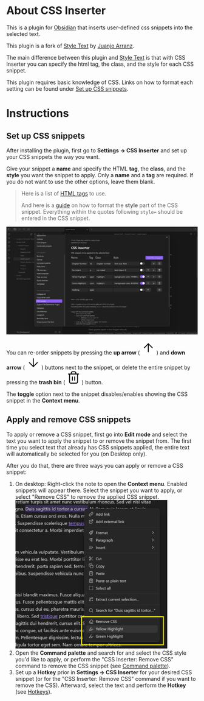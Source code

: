 # About CSS Inserter
This is a plugin for [Obsidian](https://obsidian.md/) that inserts user-defined css snippets into the selected text.

This plugin is a fork of [Style Text](https://github.com/juanjoarranz/style-text-obsidian-plugin) by [Juanjo Arranz](https://github.com/juanjoarranz).

The main difference between this plugin and [Style Text](https://github.com/juanjoarranz/style-text-obsidian-plugin) is that with CSS Inserter you can specify the html tag, the class, and the style for each CSS snippet.

This plugin requires basic knowledge of CSS. Links on how to format each setting can be found under [Set up CSS snippets](#set-up-css-snippets).

# Instructions
## Set up CSS snippets
After installing the plugin, first go to **Settings → CSS Inserter** and set up your CSS snippets the way you want.

Give your snippet a **name** and specify the HTML **tag**, the **class**, and the **style** you want the snippet to apply. Only a **name** and a **tag** are required. If you do not want to use the other options, leave them blank.

> Here is a list of [HTML tags](https://www.w3schools.com/tags/default.asp) to use.
> 
> And here is a [guide](https://www.w3schools.com/html/html_styles.asp) on how to format the **style** part of the CSS snippet.
> Everything within the quotes following `style=` should be entered in the CSS snippet.

![Settings panel](./Attachments/settings-panel.png#interface)

You can re-order snippets by pressing the **up arrow** ( ![Up arrow](./Attachments/icons/lucide-arrow-up.svg#icon) ) and **down arrow** ( ![Down arrow](./Attachments/icons/lucide-arrow-down.svg#icon) ) buttons next to the snippet, or delete the entire snippet by pressing the **trash bin** ( ![Trash bin](./Attachments/icons/lucide-trash-2.svg#icon) ) button.

The **toggle** option next to the snippet disables/enables showing the CSS snippet in the **Context menu**.

## Apply and remove CSS snippets
To apply or remove a CSS snippet, first go into **Edit mode** and select the text you want to apply the snippet to or remove the snippet from. The first time you select text that already has CSS snippets applied, the entire text will automatically be selected for you (on Desktop only).

After you do that, there are three ways you can apply or remove a CSS snippet:
 1. On desktop: Right-click the note to open the **Context menu**. Enabled snippets will appear there. Select the snippet you want to apply, or select "Remove CSS" to remove the applied CSS snippet.<br>
    <img src="./Attachments/context-menu.png#interface" width=400px height=390px></img>
 2. Open the **Command palette** and search for and select the CSS style you'd like to apply, or perform the "CSS Inserter: Remove CSS" command to remove the CSS snippet (see [Command palette](https://help.obsidian.md/Plugins/Command+palette)).
 3. Set up a **Hotkey** prior in **Settings → CSS Inserter** for your desired CSS snippet (or for the "CSS Inserter: Remove CSS" command if you want to remove the CSS). Afterward, select the text and perform the **Hotkey** (see [Hotkeys](https://help.obsidian.md/User+interface/Hotkeys)).
